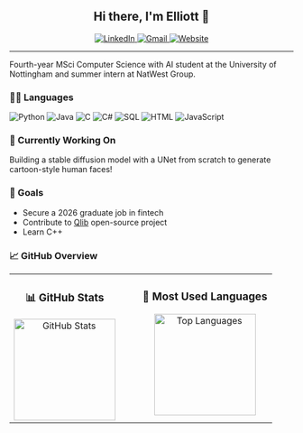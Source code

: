 <div align="center">

  <h2>Hi there, I'm Elliott 👋</h2>

  <a href="https://www.linkedin.com/in/elliottcoops">
    <img src="https://img.shields.io/badge/linkedin-%230077B5.svg?style=for-the-badge&logo=linkedin&logoColor=white" alt="LinkedIn" />
  </a>

  <a href="mailto:elliottcoops@gmail.com">
    <img src="https://img.shields.io/badge/Gmail-D14836?style=for-the-badge&logo=gmail&logoColor=white" alt="Gmail" />
  </a>


  <a href="https://elliottcoops.github.io/index.html">
    <img src="https://img.shields.io/badge/website-000000?style=for-the-badge&logo=About.me&logoColor=white" alt="Website" />
  </a>

</div>

<hr>

Fourth-year MSci Computer Science with AI student at the University of Nottingham and summer intern at NatWest Group.

### 👨‍💻 Languages

![Python](https://img.shields.io/badge/Python-FFD43B?style=for-the-badge&logo=python&logoColor=blue)
![Java](https://img.shields.io/badge/java-%23ED8B00.svg?style=for-the-badge&logo=openjdk&logoColor=white)
![C](https://img.shields.io/badge/C-00599C?style=for-the-badge&logo=c&logoColor=white)
![C#](https://img.shields.io/badge/c%23-%23239120.svg?style=for-the-badge&logo=csharp&logoColor=white)
![SQL](https://img.shields.io/badge/MySQL-005C84?style=for-the-badge&logo=mysql&logoColor=white)
![HTML](https://img.shields.io/badge/HTML5-E34F26?style=for-the-badge&logo=html5&logoColor=whit)
![JavaScript](https://img.shields.io/badge/JavaScript-323330?style=for-the-badge&logo=javascript&logoColor=F7DF1E)

### 🧪 Currently Working On
Building a stable diffusion model with a UNet from scratch to generate cartoon-style human faces!

### 🎯 Goals

- Secure a 2026 graduate job in fintech  
- Contribute to [Qlib](https://github.com/microsoft/qlib) open-source project  
- Learn C++  

### 📈 GitHub Overview

<table align="center">
  <tr>
    <td valign="top" align="center">
      <h3>📊 GitHub Stats</h3>
      <img src="https://github-readme-stats.vercel.app/api?username=elliottcoops&show_icons=true&theme=github_dark" alt="GitHub Stats" height="180" />
    </td>
    <td valign="top" align="center" style="padding-left: 40px;">
      <h3>📝 Most Used Languages</h3>
      <img src="https://github-readme-stats.vercel.app/api/top-langs/?username=elliottcoops&layout=compact&theme=github_dark" alt="Top Languages" height="180" />
    </td>
  </tr>
</table>









